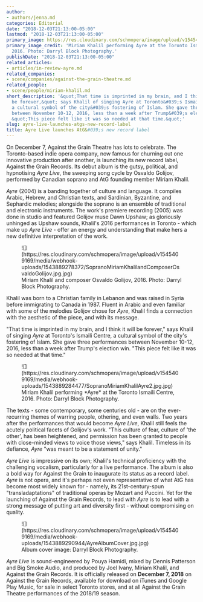 ```yaml
---
author:
- authors/jenna.md
categories: Editorial
date: "2018-12-03T21:13:00-05:00"
lastmod: "2018-12-03T21:13:00-05:00"
primary_image: https://res.cloudinary.com/schmopera/image/upload/v1545409169/media/webhook-uploads/1543889238938/sqSopranoMiriamKhalilAyre3.jpg.jpg
primary_image_credit: 'Miriam Khalil performing Ayre at the Toronto Ismaili Centre,
  2016. Photo: Darryl Block Photography.'
publishDate: "2018-12-03T21:13:00-05:00"
related_articles:
- articles/in-review-ayre.md
related_companies:
- scene/companies/against-the-grain-theatre.md
related_people:
- scene/people/miriam-khalil.md
short_description: '&quot;That time is imprinted in my brain, and I think it will
  be forever,&quot; says Khalil of singing Ayre at Toronto&#039;s Ismaili Centre,
  a cultural symbol of the city&#039;s fostering of Islam. She gave three performances
  between November 10-12, 2016, less than a week after Trump&#039;s election win.
  &quot;This piece felt like it was so needed at that time.&quot;'
slug: ayre-live-launches-atgs-new-record-label
title: Ayre Live launches AtG&#039;s new record label
---
```


On December 7, Against the Grain Theatre has lots to celebrate. The Toronto-based indie opera company, now famous for churning out one innovative production after another, is launching its new record label, Against the Grain Records. Its debut album is the gutsy, political, and hypnotising *Ayre Live*, the sweeping song cycle by Osvaldo Golijov, performed by Canadian soprano and AtG founding member Miriam Khalil.

*Ayre* (2004) is a banding together of culture and language. It compiles Arabic, Hebrew, and Christian texts, and Sardinian, Byzantine, and Sephardic melodies; alongside the soprano is an ensemble of traditional and electronic instruments. The work's premiere recording (2005) was done in studio and featured Golijov muse Dawn Upshaw; as gloriously unhinged as Upshaw sounds, Khalil's 2016 performances in Toronto - which make up *Ayre Live* - offer an energy and understanding that make hers a new definitive interpretation of the work.

<figure data-type="image">![](https://res.cloudinary.com/schmopera/image/upload/v1545409169/media/webhook-uploads/1543889278372/SopranoMiriamKhalilandComposerOsvaldoGolijov.jpg.jpg)
<figcaption>Miriam Khalil and composer Osvaldo Golijov, 2016. Photo: Darryl Block Photography.</figcaption>
</figure>

Khalil was born to a Christian family in Lebanon and was raised in Syria before immigrating to Canada in 1987. Fluent in Arabic and even familiar with some of the melodies Golijov chose for *Ayre*, Khalil finds a connection with the aesthetic of the piece, and with its message.

"That time is imprinted in my brain, and I think it will be forever," says Khalil of singing *Ayre* at Toronto's Ismaili Centre, a cultural symbol of the city's fostering of Islam. She gave three performances between November 10-12, 2016, less than a week after Trump's election win. "This piece felt like it was so needed at that time."

<figure data-type="image">![](https://res.cloudinary.com/schmopera/image/upload/v1545409169/media/webhook-uploads/1543889284477/SopranoMiriamKhalilAyre2.jpg.jpg)
<figcaption>Miriam Khalil performing *Ayre* at the Toronto Ismaili Centre, 2016. Photo: Darryl Block Photography.</figcaption>
</figure>

The texts - some contemporary, some centuries old - are on the ever-recurring themes of warring people, othering, and even walls. Two years after the performances that would become *Ayre Live*, Khalil still feels the acutely political facets of Golijov's work. "This culture of fear, culture of 'the other', has been heightened, and permission has been granted to people with close-minded views to voice those views," says Khalil. Timeless in its defiance, *Ayre* "was meant to be a statement of unity."

*Ayre Live* is impressive on its own; Khalil's technical proficiency with the challenging vocalism, particularly for a live performance. The album is also a bold way for Against the Grain to inaugurate its status as a record label. *Ayre* is not opera, and it's perhaps not even representative of what AtG has become most widely known for - namely, its 21st-century-spun "transladaptations" of traditional operas by Mozart and Puccini. Yet for the launching of Against the Grain Records, to lead with *Ayre* is to lead with a strong message of putting art and diversity first - without compromising on quality.

<figure data-type="image">![](https://res.cloudinary.com/schmopera/image/upload/v1545409169/media/webhook-uploads/1543889290944/AyreAlbumCover.jpg.jpg)
<figcaption>Album cover image: Darryl Block Photography.</figcaption>
</figure>

*Ayre Live* is sound-engineered by Pouya Hamidi, mixed by Dennis Patterson and Big Smoke Audio, and produced by Joel Ivany, Miriam Khalil, and Against the Grain Records. It is officially released on **December 7, 2018** on Against the Grain Records, available for download on iTunes and Google Play Music, for sale in select Toronto stores, and at all Against the Grain Theatre performances of the 2018/19 season.
